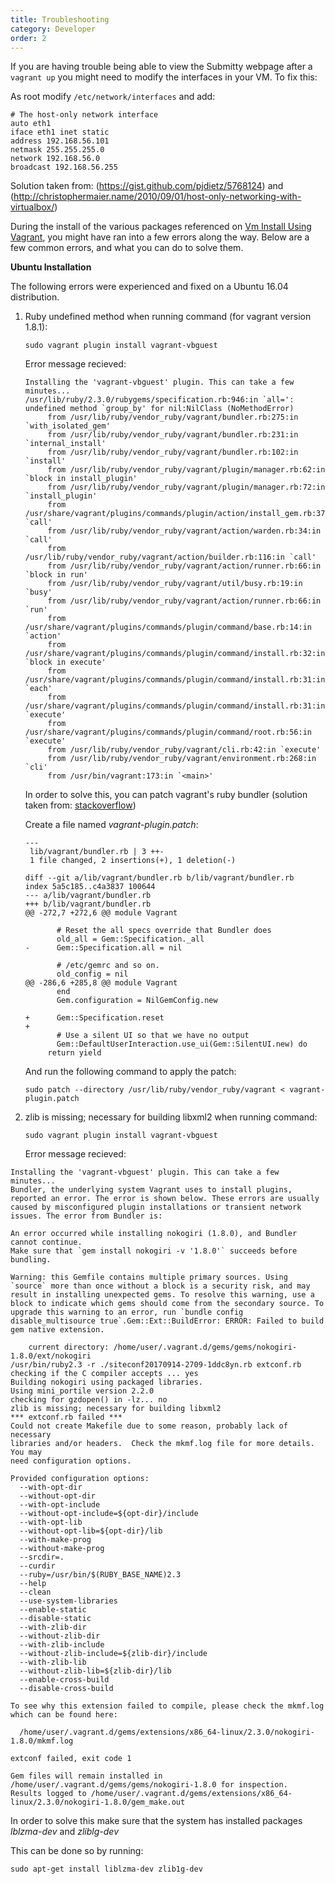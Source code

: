 ```yaml
---
title: Troubleshooting
category: Developer
order: 2
---
```


If you are having trouble being able to view the Submitty webpage after a ```vagrant up``` you might need to 
modify the interfaces in your VM. To fix this:

As root modify ```/etc/network/interfaces``` and add:

```
# The host-only network interface
auto eth1
iface eth1 inet static
address 192.168.56.101
netmask 255.255.255.0
network 192.168.56.0
broadcast 192.168.56.255
```

Solution taken from: (https://gist.github.com/pjdietz/5768124) and (http://christophermaier.name/2010/09/01/host-only-networking-with-virtualbox/)


During the install of the various packages referenced on [Vm Install Using Vagrant](vm_install_using_vagrant),
you might have ran into a few errors along the way. Below are a few common errors, and what you can do to solve them.

**Ubuntu Installation**

The following errors were experienced and fixed on a Ubuntu 16.04 distribution.

1. Ruby undefined method when running command (for vagrant version 1.8.1):

   ```
   sudo vagrant plugin install vagrant-vbguest
   ```

   Error message recieved:

   ```
   Installing the 'vagrant-vbguest' plugin. This can take a few minutes...
   /usr/lib/ruby/2.3.0/rubygems/specification.rb:946:in `all=': undefined method `group_by' for nil:NilClass (NoMethodError)
    	from /usr/lib/ruby/vendor_ruby/vagrant/bundler.rb:275:in `with_isolated_gem'
    	from /usr/lib/ruby/vendor_ruby/vagrant/bundler.rb:231:in `internal_install'
    	from /usr/lib/ruby/vendor_ruby/vagrant/bundler.rb:102:in `install'
    	from /usr/lib/ruby/vendor_ruby/vagrant/plugin/manager.rb:62:in `block in install_plugin'
    	from /usr/lib/ruby/vendor_ruby/vagrant/plugin/manager.rb:72:in `install_plugin'
    	from /usr/share/vagrant/plugins/commands/plugin/action/install_gem.rb:37:in `call'
    	from /usr/lib/ruby/vendor_ruby/vagrant/action/warden.rb:34:in `call'
    	from /usr/lib/ruby/vendor_ruby/vagrant/action/builder.rb:116:in `call'
    	from /usr/lib/ruby/vendor_ruby/vagrant/action/runner.rb:66:in `block in run'
    	from /usr/lib/ruby/vendor_ruby/vagrant/util/busy.rb:19:in `busy'
    	from /usr/lib/ruby/vendor_ruby/vagrant/action/runner.rb:66:in `run'
    	from /usr/share/vagrant/plugins/commands/plugin/command/base.rb:14:in `action'
    	from /usr/share/vagrant/plugins/commands/plugin/command/install.rb:32:in `block in execute'
    	from /usr/share/vagrant/plugins/commands/plugin/command/install.rb:31:in `each'
    	from /usr/share/vagrant/plugins/commands/plugin/command/install.rb:31:in `execute'
    	from /usr/share/vagrant/plugins/commands/plugin/command/root.rb:56:in `execute'
    	from /usr/lib/ruby/vendor_ruby/vagrant/cli.rb:42:in `execute'
    	from /usr/lib/ruby/vendor_ruby/vagrant/environment.rb:268:in `cli'
    	from /usr/bin/vagrant:173:in `<main>'
   ```

   In order to solve this, you can patch vagrant's ruby bundler (solution taken from: [stackoverflow](https://stackoverflow.com/a/36991648/3646475))  

   Create a file named _vagrant-plugin.patch_:

   ```
   ---
    lib/vagrant/bundler.rb | 3 ++-
    1 file changed, 2 insertions(+), 1 deletion(-)

   diff --git a/lib/vagrant/bundler.rb b/lib/vagrant/bundler.rb
   index 5a5c185..c4a3837 100644
   --- a/lib/vagrant/bundler.rb
   +++ b/lib/vagrant/bundler.rb
   @@ -272,7 +272,6 @@ module Vagrant

          # Reset the all specs override that Bundler does
          old_all = Gem::Specification._all
   -      Gem::Specification.all = nil

          # /etc/gemrc and so on.
          old_config = nil
   @@ -286,6 +285,8 @@ module Vagrant
          end
          Gem.configuration = NilGemConfig.new

   +      Gem::Specification.reset
   +
          # Use a silent UI so that we have no output
          Gem::DefaultUserInteraction.use_ui(Gem::SilentUI.new) do
        return yield
    ```

   And run the following command to apply the patch:

   ```
   sudo patch --directory /usr/lib/ruby/vendor_ruby/vagrant < vagrant-plugin.patch
   ```

2. zlib is missing; necessary for building libxml2 when running command:

   ```
   sudo vagrant plugin install vagrant-vbguest
   ```

   Error message recieved:

  ```
  Installing the 'vagrant-vbguest' plugin. This can take a few minutes...
  Bundler, the underlying system Vagrant uses to install plugins,
  reported an error. The error is shown below. These errors are usually
  caused by misconfigured plugin installations or transient network
  issues. The error from Bundler is:

  An error occurred while installing nokogiri (1.8.0), and Bundler cannot continue.
  Make sure that `gem install nokogiri -v '1.8.0'` succeeds before bundling.

  Warning: this Gemfile contains multiple primary sources. Using `source` more than once without a block is a security risk, and may result in installing unexpected gems. To resolve this warning, use a block to indicate which gems should come from the secondary source. To upgrade this warning to an error, run `bundle config disable_multisource true`.Gem::Ext::BuildError: ERROR: Failed to build gem native extension.

      current directory: /home/user/.vagrant.d/gems/gems/nokogiri-1.8.0/ext/nokogiri
  /usr/bin/ruby2.3 -r ./siteconf20170914-2709-1ddc8yn.rb extconf.rb
  checking if the C compiler accepts ... yes
  Building nokogiri using packaged libraries.
  Using mini_portile version 2.2.0
  checking for gzdopen() in -lz... no
  zlib is missing; necessary for building libxml2
  *** extconf.rb failed ***
  Could not create Makefile due to some reason, probably lack of necessary
  libraries and/or headers.  Check the mkmf.log file for more details.  You may
  need configuration options.

  Provided configuration options:
    --with-opt-dir
    --without-opt-dir
    --with-opt-include
    --without-opt-include=${opt-dir}/include
    --with-opt-lib
    --without-opt-lib=${opt-dir}/lib
    --with-make-prog
    --without-make-prog
    --srcdir=.
    --curdir
    --ruby=/usr/bin/$(RUBY_BASE_NAME)2.3
    --help
    --clean
    --use-system-libraries
    --enable-static
    --disable-static
    --with-zlib-dir
    --without-zlib-dir
    --with-zlib-include
    --without-zlib-include=${zlib-dir}/include
    --with-zlib-lib
    --without-zlib-lib=${zlib-dir}/lib
    --enable-cross-build
    --disable-cross-build

  To see why this extension failed to compile, please check the mkmf.log which can be found here:

    /home/user/.vagrant.d/gems/extensions/x86_64-linux/2.3.0/nokogiri-1.8.0/mkmf.log

  extconf failed, exit code 1

  Gem files will remain installed in /home/user/.vagrant.d/gems/gems/nokogiri-1.8.0 for inspection.
  Results logged to /home/user/.vagrant.d/gems/extensions/x86_64-linux/2.3.0/nokogiri-1.8.0/gem_make.out
  ```

   In order to solve this make sure that the system has installed packages _lblzma-dev_ and _zliblg-dev_

   This can be done so by running:

   ```
   sudo apt-get install liblzma-dev zlib1g-dev
   ```
